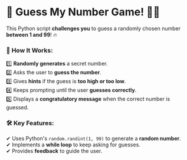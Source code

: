 # 🎯 **Guess My Number Game!** 🔢🎉  

This Python script **challenges you** to guess a randomly chosen number **between 1 and 99**! 🔥  

### 📌 **How It Works:**  
1️⃣ **Randomly generates** a secret number.  
2️⃣ Asks the user to **guess the number**.  
3️⃣ Gives **hints** if the guess is **too high or too low**.  
4️⃣ Keeps prompting until the user **guesses correctly**.  
5️⃣ Displays a **congratulatory message** when the correct number is guessed.  

### 🛠 **Key Features:**  
✔ Uses Python's `random.randint(1, 99)` to generate a **random number**.  
✔ Implements a **while loop** to keep asking for guesses.  
✔ Provides **feedback** to guide the user.  

